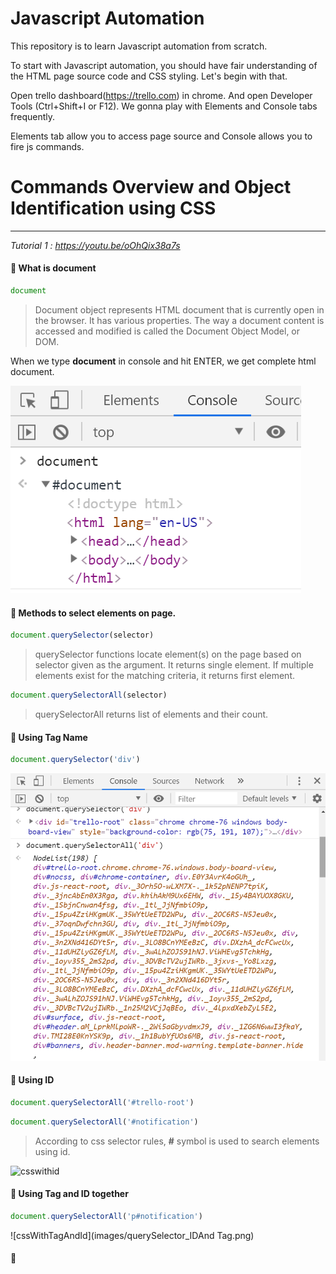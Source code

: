 # Javascript Automation

This repository is to learn Javascript automation from scratch.

To start with Javascript automation, you should have fair understanding of the HTML page source code and CSS styling. Let's begin with that.

Open trello dashboard(https://trello.com) in chrome. And open Developer Tools (Ctrl+Shift+I or F12). We gonna play with Elements and Console tabs frequently.

Elements tab allow you to access page source and Console allows you to fire js commands.




# Commands Overview and Object Identification using CSS

--------------------------------------------------------

*Tutorial 1 :  https://youtu.be/oOhQix38a7s*

#### :rocket: What is document

```javascript
document
```

> Document object represents HTML document that is currently open in the browser. It has various properties. The way a document content is accessed and modified is called the Document Object Model, or DOM.

When we type **document** in console and hit ENTER, we get complete html document.

![document](images/document.png)


#### :rocket: Methods to select elements on page.

```javascript
document.querySelector(selector)
```

> querySelector functions locate element(s) on the page based on selector given as the argument. It returns single element. If multiple elements exist for the matching criteria, it returns first element.

```javascript
document.querySelectorAll(selector)
```

> querySelectorAll returns list of elements and their count.


#### :rocket: Using Tag Name

```javascript
document.querySelector('div')
```
![tagname](images/querySelector_querySelectorAll_TagName.png)


#### :rocket: Using ID

```javascript
document.querySelectorAll('#trello-root')
```

```javascript
document.querySelectorAll('#notification')
```

> According to css selector rules, **#** symbol is used to search elements using id.

![csswithid](images/qquerySelector_ID.png)


#### :rocket: Using Tag and ID together

```javascript
document.querySelectorAll('p#notification')
```

![cssWithTagAndId](images/querySelector_IDAnd Tag.png)


#### :rocket: 